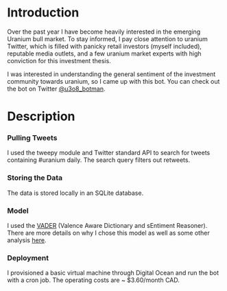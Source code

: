 # Introduction #

Over the past year I have become heavily interested in the emerging Uranium bull market. To stay informed, I pay close attention to uranium Twitter, which is filled with panicky retail investors (myself included), reputable media outlets, and a few uranium market experts with high conviction for this investment thesis. 

I was interested in understanding the general sentiment of the investment community towards uranium, so I came up with this bot. You can check out the bot on Twitter [@u3o8_botman](https://twitter.com/u3o8_botman).

# Description #

### Pulling Tweets ###
I used the tweepy module and Twitter standard API to search for tweets containing #uranium daily. The search query filters out retweets. 

### Storing the Data ###
The data is stored locally in an SQLite database.

### Model ###
I used the [VADER](https://github.com/cjhutto/vaderSentiment) (Valence Aware Dictionary and sEntiment Reasoner). There are more details on why I chose this model as well as some other analysis [here](https://github.com/jackmackle12/uranium-twitter-bot/blob/master/notebooks/001-Vader.ipynb).

### Deployment ###
I provisioned a basic virtual machine through Digital Ocean and run the bot with a cron job. The operating costs are ~ $3.60/month CAD. 




